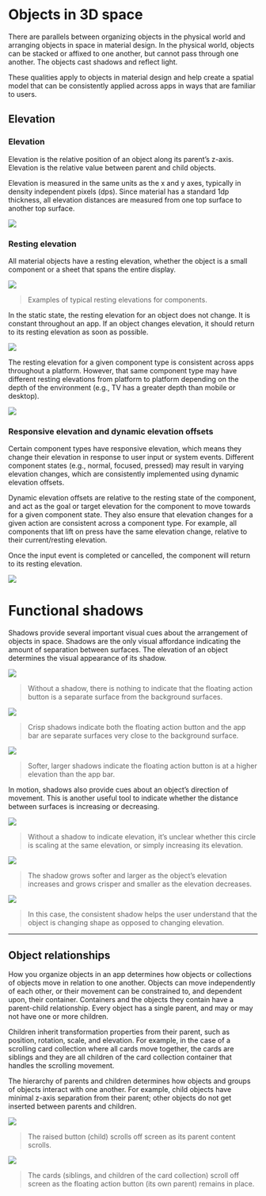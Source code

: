 # Objects in 3D space

There are parallels between organizing objects in the physical world and arranging objects in space in material design. In the physical world, objects can be stacked or affixed to one another, but cannot pass through one another. The objects cast shadows and reflect light.

These qualities apply to objects in material design and help create a spatial model that can be consistently applied across apps in ways that are familiar to users.

## Elevation

### Elevation

Elevation is the relative position of an object along its parent’s z-axis. Elevation is the relative value between parent and child objects.

Elevation is measured in the same units as the x and y axes, typically in density independent pixels (dps). Since material has a standard 1dp thickness, all elevation distances are measured from one top surface to another top surface.

![](/images/whats-material/whatismaterial_3d_elevation1.png)


### Resting elevation

All material objects have a resting elevation, whether the object is a small component or a sheet that spans the entire display.

![](/images/whats-material/whatismaterial_3d_elevation2.png)

> Examples of typical resting elevations for components.

In the static state, the resting elevation for an object does not change. It is constant throughout an app. If an object changes elevation, it should return to its resting elevation as soon as possible.

![](/images/whats-material/whatismaterial_3d_elevation3.png)

The resting elevation for a given component type is consistent across apps throughout a platform. However, that same component type may have different resting elevations from platform to platform depending on the depth of the environment (e.g., TV has a greater depth than mobile or desktop).

![](/images/whats-material/whatismaterial_3d_elevation4.png)

### Responsive elevation and dynamic elevation offsets

Certain component types have responsive elevation, which means they change their elevation in response to user input or system events. Different component states (e.g., normal, focused, pressed) may result in varying elevation changes, which are consistently implemented using dynamic elevation offsets.

Dynamic elevation offsets are relative to the resting state of the component, and act as the goal or target elevation for the component to move towards for a given component state. They also ensure that elevation changes for a given action are consistent across a component type. For example, all components that lift on press have the same elevation change, relative to their current/resting elevation.

Once the input event is completed or cancelled, the component will return to its resting elevation.

![](/images/whats-material/whatismaterial_3d_elevation5.png)

# Functional shadows

Shadows provide several important visual cues about the arrangement of objects in space. Shadows are the only visual affordance indicating the amount of separation between surfaces. The elevation of an object determines the visual appearance of its shadow.

![](/images/whats-material/whatismaterial_3d_elevation_shadow1.png)

> Without a shadow, there is nothing to indicate that the floating action button is a separate surface from the background surfaces.

![](/images/whats-material/whatismaterial_3d_elevation_shadow2.png)

> Crisp shadows indicate both the floating action button and the app bar are separate surfaces very close to the background surface.

![](/images/whats-material/whatismaterial_3d_elevation_shadow3.png)

> Softer, larger shadows indicate the floating action button is at a higher elevation than the app bar.

In motion, shadows also provide cues about an object’s direction of movement. This is another useful tool to indicate whether the distance between surfaces is increasing or decreasing.

![](/images/whats-material/whatismaterial_3d_elevation_shadow4.png)

> Without a shadow to indicate elevation, it’s unclear whether this circle is scaling at the same elevation, or simply increasing its elevation.

![](/images/whats-material/whatismaterial_3d_elevation_shadow5.png)

> The shadow grows softer and larger as the object’s elevation increases and grows crisper and smaller as the elevation decreases.

![](/images/whats-material/whatismaterial_3d_elevation_shadow6.png)

> In this case, the consistent shadow helps the user understand that the object is changing shape as opposed to changing elevation.


---- 


## Object relationships

How you organize objects in an app determines how objects or collections of objects move in relation to one another. Objects can move independently of each other, or their movement can be constrained to, and dependent upon, their container. Containers and the objects they contain have a parent-child relationship. Every object has a single parent, and may or may not have one or more children.

Children inherit transformation properties from their parent, such as position, rotation, scale, and elevation. For example, in the case of a scrolling card collection where all cards move together, the cards are siblings and they are all children of the card collection container that handles the scrolling movement.

The hierarchy of parents and children determines how objects and groups of objects interact with one another. For example, child objects have minimal z-axis separation from their parent; other objects do not get inserted between parents and children.

![](/images/whats-material/whatismaterial_3d_relationship1.png)

> The raised button (child) scrolls off screen as its parent content scrolls.

![](/images/whats-material/whatismaterial_3d_relationship2.png)

> The cards (siblings, and children of the card collection) scroll off screen as the floating action button (its own parent) remains in place.